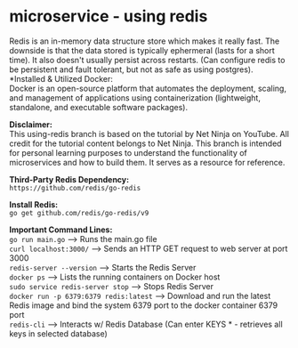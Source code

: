 # microservice - using redis

Redis is an in-memory data structure store which makes it really fast.
The downside is that the data stored is typically ephermeral (lasts for a short time).
It also doesn't usually persist across restarts.
(Can configure redis to be persistent and fault tolerant, but not as safe as using postgres). <br />
*Installed & Utilized Docker: <br />
Docker is an open-source platform that automates the deployment, scaling, and management of applications using containerization (lightweight, standalone, and executable software packages). <br />



**Disclaimer:** <br />
This using-redis branch is based on the tutorial by Net Ninja on YouTube.
All credit for the tutorial content belongs to Net Ninja.
This branch is intended for personal learning purposes to understand the functionality of microservices and how to build them.
It serves as a resource for reference.

**Third-Party Redis Dependency:** <br />
```https://github.com/redis/go-redis``` <br />

**Install Redis:** <br />
```go get github.com/redis/go-redis/v9``` <br />

**Important Command Lines:** <br />
```go run main.go``` --> Runs the main.go file <br />
```curl localhost:3000/``` --> Sends an HTTP GET request to web server at port 3000 <br />
```redis-server --version``` --> Starts the Redis Server <br />
```docker ps``` --> Lists the running containers on Docker host <br />
```sudo service redis-server stop``` --> Stops Redis Server <br />
```docker run -p 6379:6379 redis:latest``` --> Download and run the latest Redis image and bind the system 6379 port to the docker container 6379 port <br />
```redis-cli``` --> Interacts w/ Redis Database (Can enter KEYS * - retrieves all keys in selected database) <br />

